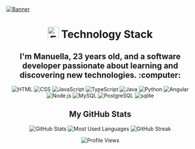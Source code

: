 <!-- Banner -->
[![Banner](https://imgur.com/gallery/sbiebj3)](URL_DO_LINK_PARA_CLICAR)

<h1 align="center">
  <img src="URL_DA_IMAGEM_DO_EMOJI" alt="Emoji de Computador/Notebook" width="30"> Technology Stack
</h1>

<h2 align="center">I'm Manuella, 23 years old, and a software developer passionate about learning and discovering new technologies. :computer:</h2>

<p align="center">
  <img src="https://img.shields.io/badge/HTML5-E34F26?style=for-the-badge&logo=html5&logoColor=white" alt="HTML">
  <img src="https://img.shields.io/badge/CSS3-1572B6?style=for-the-badge&logo=css3&logoColor=white" alt="CSS">
  <img src="https://img.shields.io/badge/JavaScript-F7DF1E?style=for-the-badge&logo=javascript&logoColor=black" alt="JavaScript">
  <img src="https://img.shields.io/badge/TypeScript-3178C6?style=for-the-badge&logo=typescript&logoColor=white" alt="TypeScript">
  <img src="https://img.shields.io/badge/Java-007396?style=for-the-badge&logo=java&logoColor=white" alt="Java">
  <img src="https://img.shields.io/badge/Python-3776AB?style=for-the-badge&logo=python&logoColor=white" alt="Python">
  <img src="https://img.shields.io/badge/Angular-DD0031?style=for-the-badge&logo=angular&logoColor=white" alt="Angular">
  <img src="https://img.shields.io/badge/Node.js-339933?style=for-the-badge&logo=node.js&logoColor=white" alt="Node.js">
  <img src="https://img.shields.io/badge/MySQL-4479A1?style=for-the-badge&logo=mysql&logoColor=white" alt="MySQL">
  <img src="https://img.shields.io/badge/PostgreSQL-336791?style=for-the-badge&logo=postgresql&logoColor=white" alt="PostgreSQL">
  <img src="https://img.shields.io/badge/sqlite-003B57?style=for-the-badge&logo=sqlite&logoColor=white" alt="sqlite">
</p>

<h2 align="center">My GitHub Stats</h2>

<p align="center">
  <img src="https://github-readme-stats.vercel.app/api?username=manuggetts&show_icons=true&theme=highcontrast" alt="GitHub Stats">
  <img src="https://github-readme-stats.vercel.app/api/top-langs/?username=manuggetts&layout=compact&theme=highcontrast" alt="Most Used Languages">
  <img src="https://github-readme-streak-stats.herokuapp.com/?user=manuggetts&theme=highcontrast" alt="GitHub Streak">
</p>

<p align="center">
  <img src="https://komarev.com/ghpvc/?username=manuggetts&color=yellow" alt="Profile Views">
</p>
